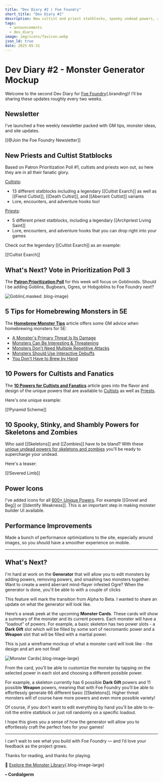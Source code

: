 ```yaml
---
title: "Dev Diary #2 | Foe Foundry"
short_title: "Dev Diary #2"
description: New cultist and priest statblocks, spooky undead powers, and a first look at the Foe Foundry monster generator UI
tags:
  - announcements
  - dev_diary
image: img/icons/favicon.webp
json_ld: true
date: 2025-05-31
---
```


# Dev Diary #2 - Monster Generator Mockup

Welcome to the second Dev Diary for [Foe Foundry](../index.md){.branding}! I’ll be sharing these updates roughly every two weeks.

## Newsletter

I’ve launched a free weekly newsletter packed with GM tips, monster ideas, and site updates.

[[@Join the Foe Foundry Newsletter]]

## New Priests and Cultist Statblocks

Based on Patron Prioritization Poll #1, cultists and priests won out, so here they are in all their fanatic glory.

[Cultists](../monsters/cultist.md):

- 13 different statblocks including a legendary [[Cultist Exarch]] as well as [[Fiend Cultist]], [[Death Cultist]], and [[Aberrant Cultist]] variants
- Lore, encounters, and adventure hooks too!

[Priests](../monsters/priest.md):

- 5 different priest statblocks, including a legendary [[Archpriest Living Saint]]
- Lore, encounters, and adventure hooks that you can drop right into your games

Check out the legendary [[Cultist Exarch]] as an example:

[[!Cultist Exarch]]

## What's Next? Vote in Prioritization Poll 3

The [**Patron Prioritization Poll**](https://www.patreon.com/posts/patron-poll-3-130328668?utm_medium=clipboard_copy&utm_source=copyLink&utm_campaign=postshare_creator&utm_content=join_link) for this week will focus on Goblinoids. Should I be adding Goblins, Bugbears, Ogres, or Hobgoblins to Foe Foundry next?

![Goblin](../img/monsters/goblin.webp){.masked .blog-image}

## 5 Tips for Homebrewing Monsters in 5E

The [**Homebrew Monster Tips**](../blog/2025_05_16_homebrew_monster_tips.md) article offers some GM advice when homebrewing monsters for 5E:

- [A Monster's Primary Threat Is Its Damage](../blog/2025_05_16_homebrew_monster_tips.md#a-monsters-primary-threat-is-its-damage)
- [Monsters Can Be Interesting & Threatening](../blog/2025_05_16_homebrew_monster_tips.md#monsters-can-be-interesting--threatening)
- [Monsters Don't Need Multiple Repetitive Attacks](../blog/2025_05_16_homebrew_monster_tips.md#monsters-dont-need-multiple-repetitive-attacks)
- [Monsters Should Use Interactive Debuffs](../blog/2025_05_16_homebrew_monster_tips.md#monsters-should-use-interactive-debuffs)
- [You Don't Have to Brew by Hand](../blog/2025_05_16_homebrew_monster_tips.md#you-dont-have-to-brew-by-hand)

## 10 Powers for Cultists and Fanatics

The [**10 Powers for Cultists and Fanatics**](../blog/2025_05_24_10_powers_for_cultists_and_fanatics.md) article goes into the flavor and design of the unique powers that are available to [Cultists](../monsters/cultist.md) as well as [Priests](../monsters/priest.md).

Here's one unique example:

[[!Pyramid Scheme]]

## 10 Spooky, Stinky, and Shambly Powers for Skeletons and Zombies

Who said [[Skeletons]] and [[Zombies]] have to be bland? With these [unique undead powers for skeletons and zombies](../blog/2025_05_24_10_spooky_stinky_shambly_powers.md) you'll be ready to supercharge your undead.

Here's a teaser:

[[!Severed Limb]]

## Power Icons

I've added icons for all [600+ Unique Powers](../powers/all.md). For example [[Grovel and Beg]] or [[Identify Weakness]]. This is an important step in making monster builder UI available.

## Performance Improvements

Made a bunch of performance optimizations to the site, especially around images, so you should have a smoother experience on mobile.

---

## What's Next?

I'm hard at work on the **Generator** that will allow you to edit monsters by adding powers, removing powers, and smashing two monsters together. Want to create a weird aberrant mind-flayer infested Ogre? When the generator is done, you'll be able to with a couple of clicks

This feature will mark the transition from Alpha to Beta. I wanted to share an update on what the generator will look like.

Here’s a sneak peek at the upcoming **Monster Cards**. These cards will show a summary of the monster and its current powers. Each monster will have a "loadout" of powers. For example, a basic skeleton has two power slots - a **Dark Gift** slot which will be filled by some sort of necromantic power and a **Weapon** slot that will be filled with a martial power.

This is just a wireframe mockup of what a monster card will look like - the design and art are not final!

![Monster Cards](../img/blogs/monster_builder_ui_mockup.webp){.blog-image-large}

From the card, you'll be able to customize the monster by tapping on the selected power in each slot and choosing a different possible power.

For example, a skeleton currently has 6 possible **Dark Gift** powers and 11 possible **Weapon** powers, meaning that with Foe Foundry you'll be able to effortlessly generate 66 different basic [[Skeletons]]. Higher threat monsters will of course have more powers and even more possible variety!

Of course, if you don't want to edit everything by hand you'll be able to re-roll the entire statblock or just roll randomly on a specific loadout.

I hope this gives you a sense of how the generator will allow you to effortlessly craft the perfect foes for your games!

---

I can’t wait to see what you build with Foe Foundry — and I’d love your feedback as the project grows.

Thanks for reading, and thanks for playing.

🧟 [Explore the Monster Library](../monsters/index.md){.blog-image-large}

**– Cordialgerm**